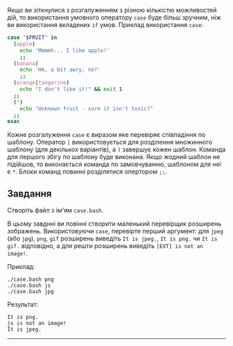 Якщо ви зіткнулися з розгалуженням з різною кількістю можливостей дій, то використання умовного оператору `case` буде більш зручним, ніж ви використання вкладених `if` умов. Приклад використання `case`:

```bash
case "$FRUIT" in
  (apple)
    echo 'Mmmmh... I like apple!'
    ;;
  (banana)
    echo 'Hm, a bit awry, no?'
    ;;
  (orange|tangerine)
    echo "I don't like it!" && exit 1
  ;;
  (*)
    echo "Unknown fruit - sure it isn't toxic?"
  ;;
esac
```

Кожне розгалуження `case` є виразом яке перевіряє співпадіння по шаблону. Оператор `|` використовується для розділення множинного шаблону (для декількох варіантів), а `)` завершує кожен шаблон. Команда для першого збігу по шаблону буде виконана. Якщо жодний шаблон не підійшов, то виконається команда по замовчуванню, шаблоном для неї є `*`. Блоки команд повинні розділятися опертором `;;`.

## Завдання

Створіть файл з ім'ям `case.bash`.

В цьому завднні ви повінні створити маленький перевірщик розширень зображень. Використовуючи `case`, перевірте перший аргумент: для `jpeg` (або `jpg`), `png`, `gif` розширень виведіть `It is jpeg.`, `It is png.` чи `It is gif.` відповідно, а для решти розширень виведіть `[EXT] is not an image!`.

Приклад:

    ./case.bash png
    ./case.bash js
    ./case.bash jpg

Результат:

    It is png.
    js is not an image!
    It is jpeg.

---
